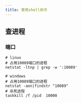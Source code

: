 ```yaml
---
title: 常用shell命令
---
```


## 查进程

### 端口

```Shell
# linux
# 占用10089端口的进程
netstat -ltnp | grep -w ':10089'

# windows
# 占用10089端口的进程
netstat -aon|findstr "10089"
# 杀死进程
taskkill /f /pid  10000
```
